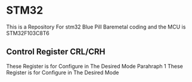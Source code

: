 # STM32
This is a Repository For stm32 Blue Pill Baremetal coding and the MCU is STM32F103C8T6 


## Control Register CRL/CRH

These Register is for Configure in The Desired Mode
Parahraph 1
These Register is for Configure in The Desired Mode